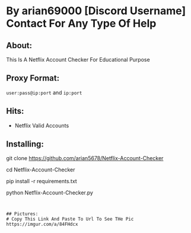 # By arian69000 [Discord Username] Contact For Any Type Of Help
## About:
This Is A Netflix Account Checker For Educational Purpose
## Proxy Format:
`user:pass@ip:port` and `ip:port`


## Hits:
- Netflix Valid Accounts

## Installing:

git clone https://github.com/arian5678/Netflix-Account-Checker

cd Netflix-Account-Checker

pip install -r requirements.txt

python Netflix-Account-Checker.py


```


## Pictures:
# Copy This Link And Paste To Url To See THe Pic
https://imgur.com/a/84FHdcx
